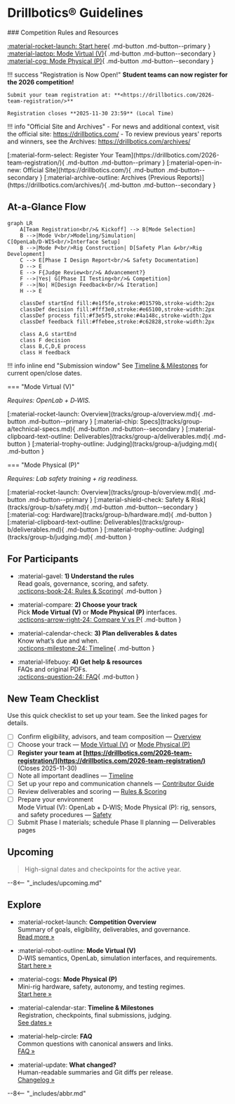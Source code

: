 # Drillbotics® Guidelines

<div class="hero" markdown>
### Competition Rules and Resources

[:material-rocket-launch: Start here](competition/overview.md){ .md-button .md-button--primary }
[:material-laptop: Mode Virtual (V)](tracks/group-a/overview.md){ .md-button .md-button--secondary }
[:material-cog: Mode Physical (P)](tracks/group-b/overview.md){ .md-button .md-button--secondary }
</div>
  
!!! success "Registration is Now Open!"
    **Student teams can now register for the 2026 competition!**
    
    Submit your team registration at: **<https://drillbotics.com/2026-team-registration/>**
    
    Registration closes **2025-11-30 23:59** (Local Time)

!!! info "Official Site and Archives"
    - For news and additional context, visit the official site: <https://drillbotics.com/>
    - To review previous years' reports and winners, see the Archives: <https://drillbotics.com/archives/>

<div class="btn-row" markdown>
[:material-form-select: Register Your Team](https://drillbotics.com/2026-team-registration/){ .md-button .md-button--primary }
[:material-open-in-new: Official Site](https://drillbotics.com/){ .md-button .md-button--secondary }
[:material-archive-outline: Archives (Previous Reports)](https://drillbotics.com/archives/){ .md-button .md-button--secondary }
</div>

## At-a-Glance Flow

```mermaid
graph LR
    A[Team Registration<br/>& Kickoff] --> B[Mode Selection]
    B -->|Mode V<br/>Modeling/Simulation| C[OpenLab/D‑WIS<br/>Interface Setup]
    B -->|Mode P<br/>Rig Construction| D[Safety Plan &<br/>Rig Development]
    C --> E[Phase I Design Report<br/>& Safety Documentation]
    D --> E
    E --> F{Judge Review<br/>& Advancement?}
    F -->|Yes| G[Phase II Testing<br/>& Competition]
    F -->|No| H[Design Feedback<br/>& Iteration]
    H --> E
    
    classDef startEnd fill:#e1f5fe,stroke:#01579b,stroke-width:2px
    classDef decision fill:#fff3e0,stroke:#e65100,stroke-width:2px
    classDef process fill:#f3e5f5,stroke:#4a148c,stroke-width:2px
    classDef feedback fill:#ffebee,stroke:#c62828,stroke-width:2px
    
    class A,G startEnd
    class F decision
    class B,C,D,E process
    class H feedback
```

!!! info inline end "Submission window"
    See [Timeline & Milestones](competition/timeline.md) for current open/close dates.

=== "Mode Virtual (V)"

_Requires: OpenLab + D‑WIS._

<div class="btn-row" markdown>
[:material-rocket-launch: Overview](tracks/group-a/overview.md){ .md-button .md-button--primary }
[:material-chip: Specs](tracks/group-a/technical-specs.md){ .md-button .md-button--secondary }
[:material-clipboard-text-outline: Deliverables](tracks/group-a/deliverables.md){ .md-button }
[:material-trophy-outline: Judging](tracks/group-a/judging.md){ .md-button }
</div>

=== "Mode Physical (P)"

_Requires: Lab safety training + rig readiness._

<div class="btn-row" markdown>
[:material-rocket-launch: Overview](tracks/group-b/overview.md){ .md-button .md-button--primary }
[:material-shield-check: Safety & Risk](tracks/group-b/safety.md){ .md-button .md-button--secondary }
[:material-cog: Hardware](tracks/group-b/hardware.md){ .md-button }
[:material-clipboard-text-outline: Deliverables](tracks/group-b/deliverables.md){ .md-button }
[:material-trophy-outline: Judging](tracks/group-b/judging.md){ .md-button }
</div>

## For Participants

<div class="grid cards" markdown>

- :material-gavel: **1) Understand the rules**  
  Read goals, governance, scoring, and safety.  
  [:octicons-book-24: Rules & Scoring](competition/rules-scoring.md){ .md-button }

- :material-compare: **2) Choose your track**  
  Pick **Mode Virtual (V)** or **Mode Physical (P)** interfaces.  
  [:octicons-arrow-right-24: Compare V vs P](tracks/deliverables.md){ .md-button }

- :material-calendar-check: **3) Plan deliverables & dates**  
  Know what’s due and when.  
  [:octicons-milestone-24: Timeline](competition/timeline.md){ .md-button }

- :material-lifebuoy: **4) Get help & resources**  
  FAQs and original PDFs.  
  [:octicons-question-24: FAQ](faq.md){ .md-button }

</div>

## New Team Checklist

Use this quick checklist to set up your team. See the linked pages for details.

- [ ] Confirm eligibility, advisors, and team composition — [Overview](competition/overview.md)
- [ ] Choose your track — [Mode Virtual (V)](tracks/group-a/overview.md) or [Mode Physical (P)](tracks/group-b/overview.md)
- [ ] **Register your team at [https://drillbotics.com/2026-team-registration/](https://drillbotics.com/2026-team-registration/)** (Closes 2025-11-30)
- [ ] Note all important deadlines — [Timeline](competition/timeline.md)
- [ ] Set up your repo and communication channels — [Contributor Guide](contributor-guide.md)
- [ ] Review deliverables and scoring — [Rules & Scoring](competition/rules-scoring.md)
- [ ] Prepare your environment  
      Mode Virtual (V): OpenLab + D‑WIS;  Mode Physical (P): rig, sensors, and safety procedures — [Safety](competition/safety.md)
- [ ] Submit Phase I materials; schedule Phase II planning — Deliverables pages

## Upcoming

> High-signal dates and checkpoints for the active year.

--8<-- "_includes/upcoming.md"

## Explore

<div class="grid cards" markdown>

- :material-rocket-launch: **Competition Overview**  
  Summary of goals, eligibility, deliverables, and governance.  
  [Read more »](competition/overview.md)

- :material-robot-outline: **Mode Virtual (V)**  
  D‑WIS semantics, OpenLab, simulation interfaces, and requirements.  
  [Start here »](tracks/group-a/overview.md)

- :material-cogs: **Mode Physical (P)**  
  Mini-rig hardware, safety, autonomy, and testing regimes.  
  [Start here »](tracks/group-b/overview.md)

- :material-calendar-star: **Timeline & Milestones**  
  Registration, checkpoints, final submissions, judging.  
  [See dates »](competition/timeline.md)

- :material-help-circle: **FAQ**  
  Common questions with canonical answers and links.  
  [FAQ »](faq.md)

- :material-update: **What changed?**  
  Human-readable summaries and Git diffs per release.  
  [Changelog »](changelog.md)

</div>

--8<-- "_includes/abbr.md"
